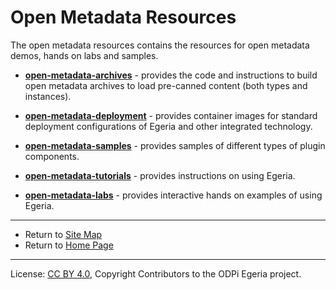 <!-- SPDX-License-Identifier: CC-BY-4.0 -->
<!-- Copyright Contributors to the ODPi Egeria project. -->

# Open Metadata Resources

The open metadata resources contains the resources for open metadata demos, hands on labs and samples.

* **[open-metadata-archives](open-metadata-archives)** - provides the code and
instructions to build open metadata archives to load pre-canned content (both types and instances).

* **[open-metadata-deployment](open-metadata-deployment)** - provides container images for standard
deployment configurations of Egeria and other integrated technology.

* **[open-metadata-samples](open-metadata-samples)** - provides samples of
different types of plugin components.

* **[open-metadata-tutorials](open-metadata-tutorials)** - provides instructions on using Egeria.

* **[open-metadata-labs](open-metadata-labs)** - provides interactive hands on examples of using Egeria.


----
* Return to [Site Map](../Content-Organization.md)
* Return to [Home Page](../index.md)

----
License: [CC BY 4.0](https://creativecommons.org/licenses/by/4.0/),
Copyright Contributors to the ODPi Egeria project.
